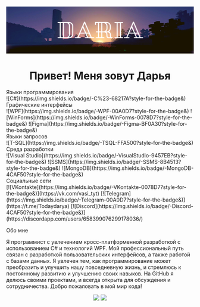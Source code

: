 ![Header](https://github.com/Todaydarya/Todaydarya/blob/main/image/Todaydarya.png)

<h1 align="center">Привет! Меня зовут Дарья</h1>

<div>
	Языки программирования</div>
	![C#](https://img.shields.io/badge/-C%23-68217A?style-for-the-badge&)

<div>
	Графические интерфейсы</div>
	![WPF](https://img.shields.io/badge/-WPF-00A0D7?style-for-the-badge&)
	![WinForms](https://img.shields.io/badge/-WinForms-0078D7?style-for-the-badge&)
	![Figma](https://img.shields.io/badge/-Figma-BF0A30?style-for-the-badge&)


<div>
	Языки запросов</div>
	![T-SQL](https://img.shields.io/badge/-TSQL-FFA500?style-for-the-badge&)


<div>
	Среда разработки</div>
	![Visual Studio](https://img.shields.io/badge/-VisualStudio-9457EB?style-for-the-badge&)
	![SSMS](https://img.shields.io/badge/-SSMS-8B4513?style-for-the-badge&)
	![MongoDB](https://img.shields.io/badge/-MongoDB-4CAF50?style-for-the-badge&)


<div>
	Социальные сети</div>
	[![VKontakte](https://img.shields.io/badge/-VKontakte-0078D7?style-for-the-badge&)](https://vk.com/vasi_tyt)
	[![Telegram](https://img.shields.io/badge/-Telegram-00A0D7?style-for-the-badge&)](https://t.me/Todaydarya)
	[![Discord](https://img.shields.io/badge/-Discord-4CAF50?style-for-the-badge&)](https://discordapp.com/users/658399076299178036/)


<p>Обо мне</p>
Я программист с увлечением кросс-платформенной разработкой с использованием C# и технологий WPF. Мой профессиональный путь связан с разработкой пользовательских интерфейсов, а также работой с базами данных. Я увлечен тем, как программирование может преобразить и улучшить нашу повседневную жизнь, и стремлюсь к постоянному развитию и улучшению своих навыков. На GitHub я делюсь своими проектами, и всегда открыта для обсуждения и сотрудничества. Добро пожаловать в мой мир кода! 

<p align="center">
	<img src="https://github-profile-summary-cards.vercel.app/api/cards/profile-details?username=Todaydarya&theme=github_dark">
	<img src="https://github-profile-summary-cards.vercel.app/api/cards/most-commit-language?username=Todaydarya&theme=github_dark">
</p>
